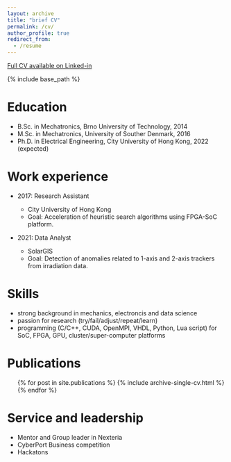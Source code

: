 ```yaml
---
layout: archive
title: "brief CV"
permalink: /cv/
author_profile: true
redirect_from:
  - /resume
---
```

[Full CV available on Linked-in](https://www.linkedin.com/in/martin-garaj/)

{% include base_path %}

Education
======
* B.Sc. in Mechatronics, Brno University of Technology, 2014
* M.Sc. in Mechatronics, University of Souther Denmark, 2016
* Ph.D. in Electrical Engineering, City University of Hong Kong, 2022 (expected)

Work experience
======
* 2017: Research Assistant
  * City University of Hong Kong
  * Goal: Acceleration of heuristic search algorithms using FPGA-SoC platform.

* 2021: Data Analyst
  * SolarGIS
  * Goal: Detection of anomalies related to 1-axis and 2-axis trackers from irradiation data.
  
Skills
======
* strong background in mechanics, electroncis and data science
* passion for research (try/fail/adjust/repeat/learn)
* programming (C/C++, CUDA, OpenMPI, VHDL, Python, Lua script) for SoC, FPGA, GPU, cluster/super-computer platforms


Publications
======
  <ul>{% for post in site.publications %}
    {% include archive-single-cv.html %}
  {% endfor %}</ul>
  
  
Service and leadership
======
* Mentor and Group leader in Nexteria
* CyberPort Business competition
* Hackatons

